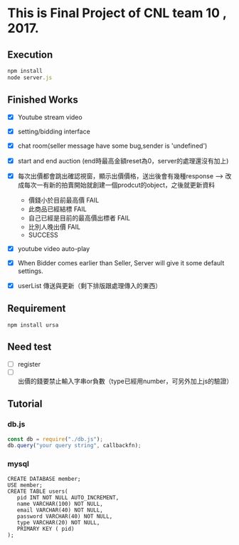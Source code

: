 # This is Final Project of CNL team 10 , 2017.

## Execution

```javascript
npm install
node server.js
```
## Finished Works

- [x] Youtube stream video
- [x] setting/bidding interface
- [x] chat room(seller message have some bug,sender is 'undefined')
- [x] start and end auction (end時最高金額reset為0，server的處理還沒有加上)
- [x] 每次出價都會跳出確認視窗，顯示出價價格，送出後會有幾種response --> 改成每次一有新的拍賣開始就創建一個prodcut的object，之後就更新資料

  - 價錢小於目前最高價 FAIL
  - 此商品已經結標 FAIL
  - 自己已經是目前的最高價出標者 FAIL
  - 比別人晚出價 FAIL
  - SUCCESS
  
- [x] youtube video auto-play
- [x] When Bidder comes earlier than Seller, Server will give it some default settings.
- [x] userList 傳送與更新（剩下排版跟處理傳入的東西）

## Requirement
```
npm install ursa
```
## Need test

- [ ] register
- [ ] 出價的錢要禁止輸入字串or負數（type已經用number，可另外加上js的驗證）

## Tutorial

### db.js

```javascript
const db = require("./db.js");
db.query("your query string", callbackfn);
```
### mysql 
```mysql
CREATE DATABASE member;
USE member;
CREATE TABLE users(
   pid INT NOT NULL AUTO_INCREMENT,
   name VARCHAR(100) NOT NULL,
   email VARCHAR(40) NOT NULL,
   password VARCHAR(40) NOT NULL,
   type VARCHAR(20) NOT NULL,
   PRIMARY KEY ( pid)
);

